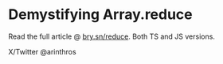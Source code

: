 # Demystifying Array.reduce

Read the full article @ [bry.sn/reduce](https://bry.sn/reduce).
Both TS and JS versions.

X/Twitter @arinthros
